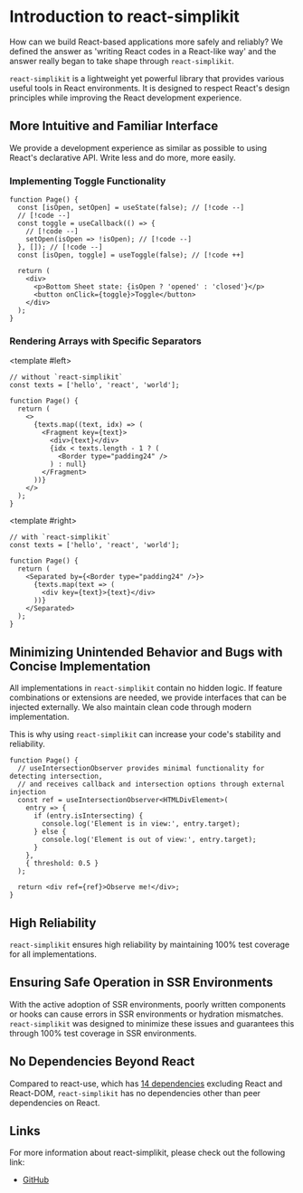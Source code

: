 # Introduction to react-simplikit

How can we build React-based applications more safely and reliably? We defined the answer as 'writing React codes in a React-like way' and the answer really began to take shape through `react-simplikit`.

`react-simplikit` is a lightweight yet powerful library that provides various useful tools in React environments. It is designed to respect React's design principles while improving the React development experience.

## More Intuitive and Familiar Interface

We provide a development experience as similar as possible to using React's declarative API. Write less and do more, more easily.

### Implementing Toggle Functionality

```tsx
function Page() {
  const [isOpen, setOpen] = useState(false); // [!code --]
  // [!code --]
  const toggle = useCallback(() => {
    // [!code --]
    setOpen(isOpen => !isOpen); // [!code --]
  }, []); // [!code --]
  const [isOpen, toggle] = useToggle(false); // [!code ++]

  return (
    <div>
      <p>Bottom Sheet state: {isOpen ? 'opened' : 'closed'}</p>
      <button onClick={toggle}>Toggle</button>
    </div>
  );
}
```

### Rendering Arrays with Specific Separators

<SplitView
left-title="without-react-simplikit.tsx"
right-title="with-react-simplikit.tsx">

<template #left>

```tsx
// without `react-simplikit`
const texts = ['hello', 'react', 'world'];

function Page() {
  return (
    <>
      {texts.map((text, idx) => (
        <Fragment key={text}>
          <div>{text}</div>
          {idx < texts.length - 1 ? (
            <Border type="padding24" />
          ) : null}
        </Fragment>
      ))}
    </>
  );
}
```

  </template>

<template #right>

```tsx
// with `react-simplikit`
const texts = ['hello', 'react', 'world'];

function Page() {
  return (
    <Separated by={<Border type="padding24" />}>
      {texts.map(text => (
        <div key={text}>{text}</div>
      ))}
    </Separated>
  );
}
```

  </template>
</SplitView>

## Minimizing Unintended Behavior and Bugs with Concise Implementation

All implementations in `react-simplikit` contain no hidden logic. If feature combinations or extensions are needed, we provide interfaces that can be injected externally. We also maintain clean code through modern implementation.

This is why using `react-simplikit` can increase your code's stability and reliability.

```tsx
function Page() {
  // useIntersectionObserver provides minimal functionality for detecting intersection,
  // and receives callback and intersection options through external injection
  const ref = useIntersectionObserver<HTMLDivElement>(
    entry => {
      if (entry.isIntersecting) {
        console.log('Element is in view:', entry.target);
      } else {
        console.log('Element is out of view:', entry.target);
      }
    },
    { threshold: 0.5 }
  );

  return <div ref={ref}>Observe me!</div>;
}
```

## High Reliability

`react-simplikit` ensures high reliability by maintaining 100% test coverage for all implementations.

## Ensuring Safe Operation in SSR Environments

With the active adoption of SSR environments, poorly written components or hooks can cause errors in SSR environments or hydration mismatches. `react-simplikit` was designed to minimize these issues and guarantees this through 100% test coverage in SSR environments.

## No Dependencies Beyond React

Compared to react-use, which has [14 dependencies](https://www.npmjs.com/package/react-use?activeTab=dependencies) excluding React and React-DOM, `react-simplikit` has no dependencies other than peer dependencies on React.

## Links

For more information about react-simplikit, please check out the following link:

- [GitHub](https://github.com/toss/react-simplikit)
